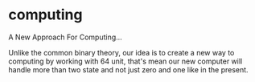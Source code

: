 # computing
A New Approach For Computing...

Unlike the common binary theory, our idea is to create a new way to computing by working with 64 unit, that's mean our new computer will handle more than two state and not just zero and one like in the present.
